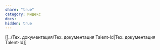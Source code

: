 ```yaml
---
share: "true"
category: Индекс
docs: 
hidden: true
---
```




[[../Тех. документация/Тех.  документация Talent-Id|Тех.  документация Talent-Id]]

